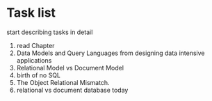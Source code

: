# Task list

start describing tasks in detail

1. read Chapter
2. Data Models and Query Languages from designing data intensive applications
3. Relational Model vs Document Model
4. birth of no SQL
5. The Object Relational Mismatch.
6. relational vs document database today
